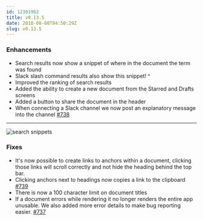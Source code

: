 ```yaml
---
id: 12301962
title: v0.13.5
date: 2018-08-08T04:50:29Z
slug: v0.13.5
---
```

    
### Enhancements

- Search results now show a snippet of where in the document the term was found
- Slack slash command results also show this snippet! ^
- Improved the ranking of search results
- Added the ability to create a new document from the Starred and Drafts screens
- Added a button to share the document in the header
- When connecting a Slack channel we now post an explanatory message into the channel [#738](https://github.com/outline/outline/pull/738)
---

![search snippets](https://user-images.githubusercontent.com/380914/43816984-1e82524c-9a8c-11e8-9eb9-845bbcac0d4f.png)



### Fixes

- It's now possible to create links to anchors within a document, clicking those links will scroll correctly and not hide the heading behind the top bar.
- Clicking anchors next to headings now copies a link to the clipboard [#739](https://github.com/outline/outline/issues/739)
- There is now a 100 character limit on document titles
- If a document errors while rendering it no longer renders the entire app unusable. We also added more error details to make bug reporting easier. [#737](https://github.com/outline/outline/pull/737)

      
